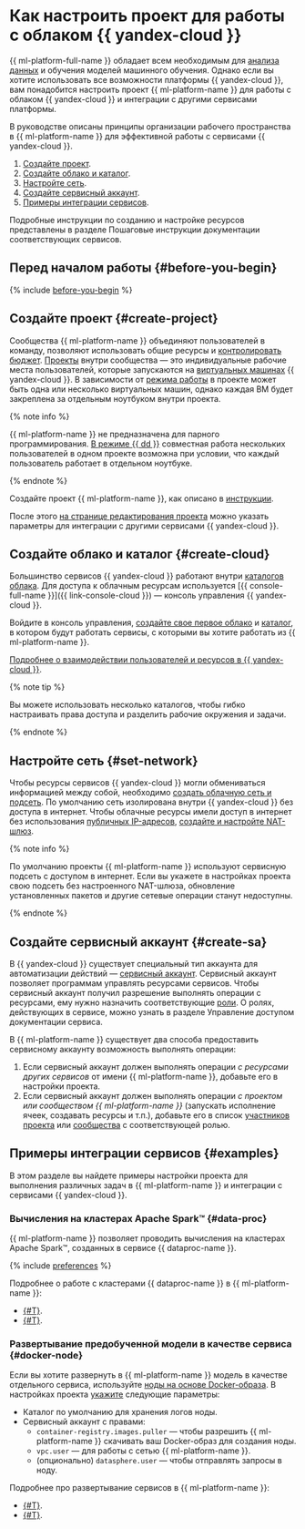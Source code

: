 # Как настроить проект для работы с облаком {{ yandex-cloud }}

{{ ml-platform-full-name }} обладает всем необходимым для [анализа данных](../../glossary/data-analytics.md) и обучения моделей машинного обучения. Однако если вы хотите использовать все возможности платформы {{ yandex-cloud }}, вам понадобится настроить проект {{ ml-platform-name }} для работы с облаком {{ yandex-cloud }} и интеграции с другими сервисами платформы.

В руководстве описаны принципы организации рабочего пространства в {{ ml-platform-name }} для эффективной работы с сервисами {{ yandex-cloud }}.

1. [Создайте проект](#create-project).
1. [Создайте облако и каталог](#create-cloud).
1. [Настройте сеть](#set-network).
1. [Создайте сервисный аккаунт](#create-sa).
1. [Примеры интеграции сервисов](#examples).

Подробные инструкции по созданию и настройке ресурсов представлены в разделе Пошаговые инструкции документации соответствующих сервисов.

## Перед началом работы {#before-you-begin}

{% include [before-you-begin](../_tutorials_includes/before-you-begin-datasphere.md) %}

## Создайте проект {#create-project}

Сообщества {{ ml-platform-name }} объединяют пользователей в команду, позволяют использовать общие ресурсы и [контролировать бюджет](../../datasphere/operations/community/billing-details.md). [Проекты](../../datasphere/concepts/project.md) внутри сообщества — это индивидуальные рабочие места пользователей, которые запускаются на [виртуальных машинах](../../glossary/vm.md) {{ yandex-cloud }}. В зависимости от [режима работы](../../datasphere/concepts/project.md#mode) в проекте может быть одна или несколько виртуальных машин, однако каждая ВМ будет закреплена за отдельным ноутбуком внутри проекта.

{% note info %}

{{ ml-platform-name }} не предназначена для парного программирования. [В режиме {{ dd }}](../../datasphere/concepts/project.md#dd) совместная работа нескольких пользователей в одном проекте возможна при условии, что каждый пользователь работает в отдельном ноутбуке.

{% endnote %}

Создайте проект {{ ml-platform-name }}, как описано в [инструкции](../../datasphere/operations/projects/create.md).

После этого [на странице редактирования проекта](../../datasphere/operations/projects/update.md) можно указать параметры для интеграции с другими сервисами {{ yandex-cloud }}.

## Создайте облако и каталог {#create-cloud}

Большинство сервисов {{ yandex-cloud }} работают внутри [каталогов облака](../../resource-manager/concepts/resources-hierarchy.md#rm-resources). Для доступа к облачным ресурсам используется [{{ console-full-name }}]({{ link-console-cloud }}) — консоль управления {{ yandex-cloud }}.

Войдите в консоль управления, [создайте свое первое облако](../../resource-manager/operations/cloud/create.md) и [каталог](../../resource-manager/operations/folder/create.md), в котором будут работать сервисы, с которыми вы хотите работать из {{ ml-platform-name }}.

[Подробнее о взаимодействии пользователей и ресурсов в {{ yandex-cloud }}](../../overview/roles-and-resources.md).

{% note tip %}

Вы можете использовать несколько каталогов, чтобы гибко настраивать права доступа и разделить рабочие окружения и задачи.

{% endnote %}

## Настройте сеть {#set-network}

Чтобы ресурсы сервисов {{ yandex-cloud }} могли обмениваться информацией между собой, необходимо [создать облачную сеть и подсеть](../../vpc/operations/network-create.md). По умолчанию сеть изолирована внутри {{ yandex-cloud }} без доступа в интернет. Чтобы облачные ресурсы имели доступ в интернет без использования [публичных IP-адресов](../../vpc/concepts/address.md#public-addresses), [создайте и настройте NAT-шлюз](../../vpc/operations/create-nat-gateway.md).

{% note info %}

По умолчанию проекты {{ ml-platform-name }} используют сервисную подсеть с доступом в интернет. Если вы укажете в настройках проекта свою подсеть без настроенного NAT-шлюза, обновление установленных пакетов и другие сетевые операции станут недоступны.

{% endnote %}

## Создайте сервисный аккаунт {#create-sa}

В {{ yandex-cloud }} существует специальный тип аккаунта для автоматизации действий — [сервисный аккаунт](../../iam/concepts/users/service-accounts.md). Сервисный аккаунт позволяет программам управлять ресурсами сервисов. Чтобы сервисный аккаунт получил разрешение выполнять операции с ресурсами, ему нужно назначить соответствующие [роли](../../iam/concepts/access-control/roles). О ролях, действующих в сервисе, можно узнать в разделе Управление доступом документации сервиса.

В {{ ml-platform-name }} существует два способа предоставить сервисному аккаунту возможность выполнять операции:
1. Если сервисный аккаунт должен выполнять операции _с ресурсами других сервисов_ от имени {{ ml-platform-name }}, добавьте его в настройки проекта.
1. Если сервисный аккаунт должен выполнять операции _с проектом или сообществом {{ ml-platform-name }}_ (запускать исполнение ячеек, создавать ресурсы и т.п.), добавьте его в список [участников проекта](../../datasphere/operations/projects/add-user.md) или [сообщества](../../datasphere/operations/community/add-user.md) с соответствующей ролью.

## Примеры интеграции сервисов {#examples}

В этом разделе вы найдете примеры настройки проекта для выполнения различных задач в {{ ml-platform-name }} и интеграции с сервисами {{ yandex-cloud }}.

### Вычисления на кластерах Apache Spark™ {#data-proc}

{{ ml-platform-name }} позволяет проводить вычисления на кластерах Apache Spark™, созданных в сервисе {{ dataproc-name }}.

{% include [preferences](../../_includes/datasphere/settings-for-data-processing.md) %}

Подробнее о работе с кластерами {{ dataproc-name }} в {{ ml-platform-name }}:
* [{#T}](../../datasphere/concepts/data-processing.md).
* [{#T}](../../datasphere/tutorials/data-processing-integration.md).

### Развертывание предобученной модели в качестве сервиса {#docker-node}

Если вы хотите развернуть в {{ ml-platform-name }} модель в качестве отдельного сервиса, используйте [ноды на основе Docker-образа](../../datasphere/concepts/deploy/index.md#docker-node). В настройках проекта [укажите](../../datasphere/operations/projects/update.md) следующие параметры:

* Каталог по умолчанию для хранения логов ноды.
* Сервисный аккаунт с правами:
    * `container-registry.images.puller` — чтобы разрешить {{ ml-platform-name }} скачивать ваш Docker-образ для создания ноды.
    * `vpc.user` — для работы с сетью {{ ml-platform-name }}.
    * (опционально) `datasphere.user` — чтобы отправлять запросы в ноду.

Подробнее про развертывание сервисов в {{ ml-platform-name }}:
* [{#T}](../../datasphere/concepts/deploy/index.md).
* [{#T}](../../datasphere/tutorials/node-from-docker.md).

